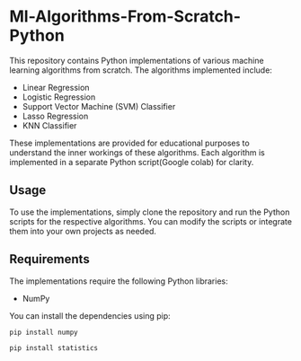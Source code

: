 # Ml-Algorithms-From-Scratch-Python

This repository contains Python implementations of various machine learning algorithms from scratch. The algorithms implemented include:

- Linear Regression
- Logistic Regression
- Support Vector Machine (SVM) Classifier
- Lasso Regression
- KNN Classifier

These implementations are provided for educational purposes to understand the inner workings of these algorithms. Each algorithm is implemented in a separate Python script(Google colab) for clarity.

## Usage

To use the implementations, simply clone the repository and run the Python scripts for the respective algorithms. You can modify the scripts or integrate them into your own projects as needed.

## Requirements

The implementations require the following Python libraries:

- NumPy

You can install the dependencies using pip:

```bash
pip install numpy
```
```bash
pip install statistics
